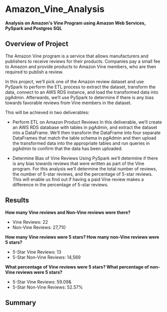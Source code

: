 # Amazon_Vine_Analysis
**Analysis on Amazon's Vine Program using Amazon Web Services, PySpark and Postgres SQL**

## Overview of Project

The Amazon Vine program is a service that allows manufacturers and publishers to receive reviews for their products. Companies pay a small fee to Amazon and provide products to Amazon Vine members, who are then required to publish a review.

In this project, we’ll  pick one of the Amazon review dataset and use PySpark to perform the ETL process to extract the dataset, transform the data, connect to an AWS RDS instance, and load the transformed data into pgAdmin. Afterwards, we’ll use PySpark to determine if there is any bias towards favorable reviews from Vine members in the dataset.

This will be achieved in two deliverables:

+ Perform ETL on Amazon Product Reviews 
In this deliverable, we’ll create an AWS RDS database with tables in pgAdmin, and extract the dataset into a DataFrame. We’ll then transform the DataFrame into four separate DataFrames that match the table schema in pgAdmin and then upload the transformed data into the appropriate tables and run queries in pgAdmin to confirm that the data has been uploaded.

+ Determine Bias of Vine Reviews 
Using PySpark we’ll determine if there is any bias towards reviews that were written as part of the Vine program. For this analysis we’ll determine the total number of reviews, the number of 5-star reviews, and the percentage of 5-star reviews. This will enable us find out if having a paid Vine review makes a difference in the percentage of 5-star reviews.


## Results

**How many Vine reviews and Non-Vine reviews were there?**
+ Vine Reviews: 22
+ Non-Vine Reviews: 27,710

**How many Vine reviews were 5 stars? How many non-Vine reviews were 5 stars?**
+ 5-Star Vine Reviews: 13
+ 5-Star Non-Vine Reviews: 14,569

**What percentage of Vine reviews were 5 stars? What percentage of non-Vine reviews were 5 stars?**
+ 5-Star Vine Reviews: 59.09&
+ 5-Star Non-Vine Reviews: 52.57%


## Summary

